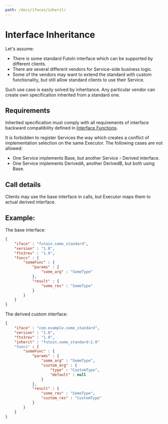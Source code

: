 ```yaml
---
path: /docs/ifaces/inherit/
---
```


# Interface Inheritance

Let's assume:

* There is some standard FutoIn interface which can
    be supported by different clients.
* There are several different vendors for Service-side business logic.
* Some of the vendors may want to extend the standard with custom
    functionality, but still allow standard clients to use their Service.

Such use case is easily solved by inheritance. Any particular vendor
can create own specification inherited from a standard one.

## Requirements

Inherited specification must comply with all requirements of interface
backward compatibility defined in [Interface Functions](/docs/ifaces/funcs/).

It is forbidden to register Services the way which creates a conflict of
implementation selection on the same Executor. The following cases are not allowed:

* One Service implements Base, but another Service - Derived interface.
* One Service implements DerivedA, another DerivedB, but both using Base.

## Call details

Clients may use the base interface in calls, but Executor maps them to actual
derived interface.

## Example:

The base interface:

```json
{
    "iface" : "futoin.some_standard",
    "version" : "1.0",
    "ftn3rev" : "1.9",
    "funcs" : {
        "someFunc" : {
            "params" : {
                "some_arg" : "SomeType"
            },
            "result" : {
                "some_res" : "SomeType"
            }
        }
    }
}
```

The derived custom interface:

```json
{
    "iface" : "com.example.some_standard",
    "version" : "1.0",
    "ftn3rev" : "1.9",
    "inherit" : "futoin.some_standard:1.0"
    "funcs" : {
        "someFunc" : {
            "params" : {
                "some_arg" : "SomeType",
                "custom_arg" : {
                    "type" : "CustomType",
                    "default" : null
                }
            },
            "result" : {
                "some_res" : "SomeType",
                "custom_res" : "CustomType"
            }
        }
    }
}
```




